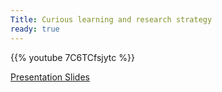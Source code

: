 ```yaml
---
Title: Curious learning and research strategy
ready: true
---
```


{{% youtube 7C6TCfsjytc %}}

[Presentation Slides](https://docs.google.com/presentation/d/1deWvNxYRc-bCGnMh_AVA2--YouKdhxTZUhx-5Z2GWXk/edit#slide=id.gc6f889893_0_0)